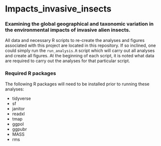 # Impacts_invasive_insects
### Examining the global geographical and taxonomic variation in the environmental impacts of invasive alien insects. 

All data and necessary R scripts to re-create the analyses and figures associated with this project are located in this repository. If so inclined, one could simply run the `run_analysis.R` script which will carry out all analyses and create all figures. At the beginning of each script, it is noted what data are required to carry out the analyses for that particular script.

### Required R packages
The following R packages will need to be installed prior to running these analyses:
* tidyverse
* sf
* janitor
* readxl
* tmap
* ggpol
* ggpubr
* MASS
* rms